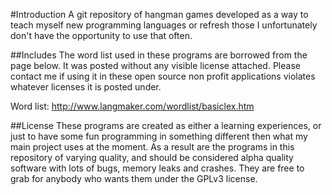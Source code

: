 #Introduction
A git repository of hangman games developed as a way to teach myself new programming languages or refresh those I unfortunately don't have the opportunity to use that often.

##Includes
The word list used in these programs are borrowed from the page below. It was posted without any visible license attached. Please contact me if using it in these open source non profit applications violates whatever licenses it is posted under.

Word list:
    http://www.langmaker.com/wordlist/basiclex.htm

##License
These programs are created as either a learning experiences, or just to have some fun programming in something different then what my main project uses at the moment. As a result are the programs in this repository of varying quality, and should be considered alpha quality software with lots of bugs, memory leaks and crashes. They are free to grab for anybody who wants them under the GPLv3 license.
